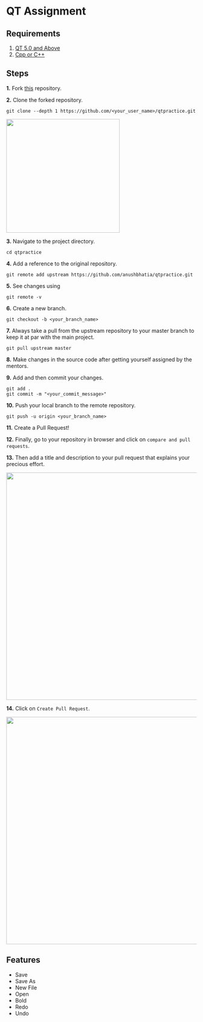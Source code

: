 # QT Assignment

## Requirements
1. [QT 5.0 and Above](https://www.qt.io/download)
2. [Cpp or C++](http://www.codeblocks.org/downloads)

## Steps
**1.**  Fork [this](https://github.com/anushbhatia/qtpractice.git) repository.

**2.**  Clone the forked repository.

```
git clone --depth 1 https://github.com/<your_user_name>/qtpractice.git
```

   <img src="https://encrypted-tbn0.gstatic.com/images?q=tbn%3AANd9GcT5N0HJ9db7jSvcL4dsDscZQBzqQqqKVs0BnO1OVz26glLWKJRY&usqp=CAU" width="300">

**3.** Navigate to the project directory.

```
cd qtpractice
```

**4.** Add a reference to the original repository.

```
git remote add upstream https://github.com/anushbhatia/qtpractice.git
```

**5.** See changes using

```
git remote -v
```

**6.** Create a new branch.

```
git checkout -b <your_branch_name>
```

**7.** Always take a pull from the upstream repository to your master branch to keep it at par with the main project.

```
git pull upstream master
```

**8.** Make changes in the source code after getting yourself assigned by the mentors.

**9.** Add and then commit your changes.

 ```
git add .
git commit -m "<your_commit_message>"
```

**10.** Push your local branch to the remote repository.

```
git push -u origin <your_branch_name>
```

**11.** Create a Pull Request!

**12.** Finally, go to your repository in browser and click on `compare and pull requests`.

**13.** Then add a title and description to your pull request that explains your precious effort.

   <img src="https://user-images.githubusercontent.com/41269164/70219707-47194780-176b-11ea-96c2-d0c401ddb1e0.png" width=600>

**14.** Click on `Create Pull Request`.

   <img src="https://user-images.githubusercontent.com/41269164/70219836-8d6ea680-176b-11ea-81d5-549093bf0954.png" width=600>
   
## Features
- Save
- Save As
- New File
- Open
- Bold
- Redo
- Undo
